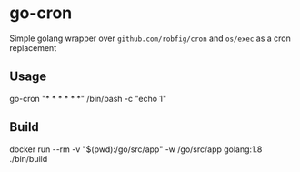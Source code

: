 go-cron
=========

Simple golang wrapper over `github.com/robfig/cron` and `os/exec` as a cron replacement

## Usage

  go-cron "* * * * * *" /bin/bash -c "echo 1"

## Build

  docker run --rm -v "$(pwd):/go/src/app" -w /go/src/app golang:1.8 ./bin/build
